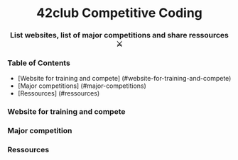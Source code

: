 <h1 align="center">
    42club Competitive Coding
</h1>
<h3 align="center">
  List websites, list of major competitions and share ressources ⚔️
</h3>

### Table of Contents
- [Website for training and compete] (#website-for-training-and-compete)
- [Major competitions] (#major-competitions)
- [Ressources] (#ressources)

### Website for training and compete

### Major competition

### Ressources

